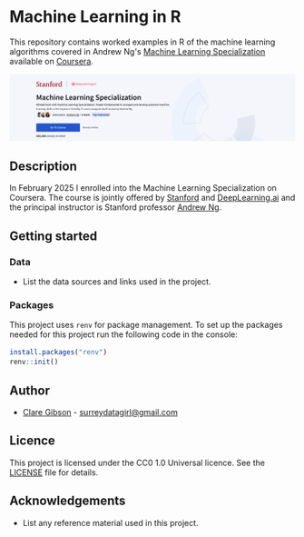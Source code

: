 # Machine Learning in R

This repository contains worked examples in R of the machine learning algorithms covered in Andrew Ng's [Machine Learning Specialization](https://www.coursera.org/specializations/machine-learning-introduction) available on [Coursera](https://www.coursera.org).

![](/img/mls-banner.png)

## Description

In February 2025 I enrolled into the Machine Learning Specialization on Coursera. The course is jointly offered by [Stanford](https://www.coursera.org/partners/stanford) and [DeepLearning.ai](https://www.coursera.org/partners/deeplearning-ai) and the principal instructor is Stanford professor [Andrew Ng](https://en.wikipedia.org/wiki/Andrew_Ng). 

## Getting started

### Data

-   List the data sources and links used in the project.

### Packages

This project uses `renv` for package management. To set up the packages needed for this project run the following code in the console:

``` r
install.packages("renv")
renv::init()
```

## Author

-   [Clare Gibson](https://www.surreydatagirl.com) - [surreydatagirl\@gmail.com](mailto:surreydatagirl.com)

## Licence

This project is licensed under the CC0 1.0 Universal licence. See the [LICENSE](./LICENSE) file for details.

## Acknowledgements

-   List any reference material used in this project.
